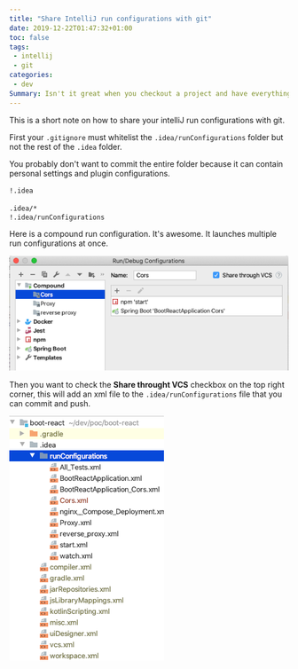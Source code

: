 ```yaml
---
title: "Share IntelliJ run configurations with git"
date: 2019-12-22T01:47:32+01:00
toc: false
tags:
 - intellij
 - git
categories:
 - dev
Summary: Isn't it great when you checkout a project and have everything at hand to run it? 
---
```


This is a short note on how to share your intelliJ run configurations with git.

First your `.gitignore` must whitelist the `.idea/runConfigurations` folder but not the rest of the `.idea` folder.

You probably don't want to commit the entire folder because it can contain personal settings and plugin configurations.

```gitignore
!.idea

.idea/*
!.idea/runConfigurations
```

Here is a compound run configuration. It's awesome. It launches multiple run configurations at once. 
 
![Run configuration](/assets/images/articles/2019/2019-12-22-run-config.png)

Then you want to check the **Share throught VCS** checkbox on the top right corner, this will add an xml file to the
`.idea/runConfigurations` file that you can commit and push.  

![Xml configuration file](/assets/images/articles/2019/2019-12-22-share-config.png)




